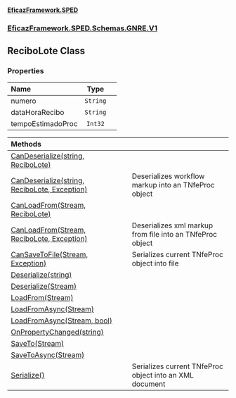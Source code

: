 #### [EficazFramework.SPED](EficazFrameworkSPED.md 'EficazFramework SPED')
### [EficazFramework.SPED.Schemas.GNRE.V1](EficazFramework.SPED.Schemas.GNRE.V1.md 'EficazFramework.SPED.Schemas.GNRE.V1')

## ReciboLote Class
### Properties

| Name | Type | |
| :--- | :---: | :--- |
| numero | `String` |  |
| dataHoraRecibo | `String` |  |
| tempoEstimadoProc | `Int32` |  |

| Methods | |
| :--- | :--- |
| [CanDeserialize(string, ReciboLote)](EficazFramework.SPED.Schemas.GNRE.V1/ReciboLote/CanDeserialize(string,ReciboLote).md 'EficazFramework.SPED.Schemas.GNRE.V1.ReciboLote.CanDeserialize(string, EficazFramework.SPED.Schemas.GNRE.V1.ReciboLote)') | |
| [CanDeserialize(string, ReciboLote, Exception)](EficazFramework.SPED.Schemas.GNRE.V1/ReciboLote/CanDeserialize(string,ReciboLote,Exception).md 'EficazFramework.SPED.Schemas.GNRE.V1.ReciboLote.CanDeserialize(string, EficazFramework.SPED.Schemas.GNRE.V1.ReciboLote, System.Exception)') | Deserializes workflow markup into an TNfeProc object |
| [CanLoadFrom(Stream, ReciboLote)](EficazFramework.SPED.Schemas.GNRE.V1/ReciboLote/CanLoadFrom(Stream,ReciboLote).md 'EficazFramework.SPED.Schemas.GNRE.V1.ReciboLote.CanLoadFrom(System.IO.Stream, EficazFramework.SPED.Schemas.GNRE.V1.ReciboLote)') | |
| [CanLoadFrom(Stream, ReciboLote, Exception)](EficazFramework.SPED.Schemas.GNRE.V1/ReciboLote/CanLoadFrom(Stream,ReciboLote,Exception).md 'EficazFramework.SPED.Schemas.GNRE.V1.ReciboLote.CanLoadFrom(System.IO.Stream, EficazFramework.SPED.Schemas.GNRE.V1.ReciboLote, System.Exception)') | Deserializes xml markup from file into an TNfeProc object |
| [CanSaveToFile(Stream, Exception)](EficazFramework.SPED.Schemas.GNRE.V1/ReciboLote/CanSaveToFile(Stream,Exception).md 'EficazFramework.SPED.Schemas.GNRE.V1.ReciboLote.CanSaveToFile(System.IO.Stream, System.Exception)') | Serializes current TNfeProc object into file |
| [Deserialize(string)](EficazFramework.SPED.Schemas.GNRE.V1/ReciboLote/Deserialize(string).md 'EficazFramework.SPED.Schemas.GNRE.V1.ReciboLote.Deserialize(string)') | |
| [Deserialize(Stream)](EficazFramework.SPED.Schemas.GNRE.V1/ReciboLote/Deserialize(Stream).md 'EficazFramework.SPED.Schemas.GNRE.V1.ReciboLote.Deserialize(System.IO.Stream)') | |
| [LoadFrom(Stream)](EficazFramework.SPED.Schemas.GNRE.V1/ReciboLote/LoadFrom(Stream).md 'EficazFramework.SPED.Schemas.GNRE.V1.ReciboLote.LoadFrom(System.IO.Stream)') | |
| [LoadFromAsync(Stream)](EficazFramework.SPED.Schemas.GNRE.V1/ReciboLote/LoadFromAsync(Stream).md 'EficazFramework.SPED.Schemas.GNRE.V1.ReciboLote.LoadFromAsync(System.IO.Stream)') | |
| [LoadFromAsync(Stream, bool)](EficazFramework.SPED.Schemas.GNRE.V1/ReciboLote/LoadFromAsync(Stream,bool).md 'EficazFramework.SPED.Schemas.GNRE.V1.ReciboLote.LoadFromAsync(System.IO.Stream, bool)') | |
| [OnPropertyChanged(string)](EficazFramework.SPED.Schemas.GNRE.V1/ReciboLote/OnPropertyChanged(string).md 'EficazFramework.SPED.Schemas.GNRE.V1.ReciboLote.OnPropertyChanged(string)') | |
| [SaveTo(Stream)](EficazFramework.SPED.Schemas.GNRE.V1/ReciboLote/SaveTo(Stream).md 'EficazFramework.SPED.Schemas.GNRE.V1.ReciboLote.SaveTo(System.IO.Stream)') | |
| [SaveToAsync(Stream)](EficazFramework.SPED.Schemas.GNRE.V1/ReciboLote/SaveToAsync(Stream).md 'EficazFramework.SPED.Schemas.GNRE.V1.ReciboLote.SaveToAsync(System.IO.Stream)') | |
| [Serialize()](EficazFramework.SPED.Schemas.GNRE.V1/ReciboLote/Serialize().md 'EficazFramework.SPED.Schemas.GNRE.V1.ReciboLote.Serialize()') | Serializes current TNfeProc object into an XML document |
